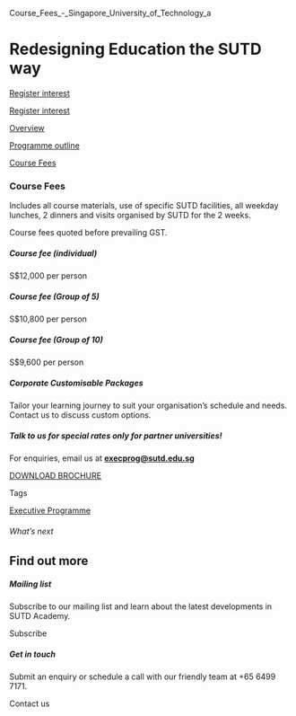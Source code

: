 Course_Fees_-_Singapore_University_of_Technology_a



Redesigning Education the SUTD way
==================================

[Register interest](/admissions/academy/executive-programme/register-your-interest/?coursename=redesigning-education-the-sutd-way)

[Register interest](/admissions/academy/executive-programme/register-your-interest/?coursename=redesigning-education-the-sutd-way)

[Overview](/course/redesigning-education-the-sutd-way/#tabs)

[Programme outline](/course/redesigning-education-the-sutd-way/programme-outline/#tabs)

[Course Fees](/course/redesigning-education-the-sutd-way/course-fees/#tabs)

### Course Fees

Includes all course materials, use of specific SUTD facilities, all weekday lunches, 2 dinners and visits organised by SUTD for the 2 weeks.

Course fees quoted before prevailing GST.

##### **Course fee (individual)**

S$12,000 per person

##### **Course fee (Group of 5)**

S$10,800 per person

##### **Course fee (Group of 10)**

S$9,600 per person

##### **Corporate Customisable Packages**

Tailor your learning journey to suit your organisation’s schedule and needs. Contact us to discuss custom options.

##### **Talk to us for special rates only for partner universities!**

For enquiries, email us at **[execprog@sutd.edu.sg](mailto:execprog@sutd.edu.sg?subject=Enquiry%20for%20Executive%20programme%20-%20Redesigning%20Education%20the%20SUTD%20way)**



[DOWNLOAD BROCHURE](/repo/wp-content/uploads/sites/2/2024/11/SUTD_ExecProg_Brochure_Redesigning_Education.pdf)

Tags

[Executive Programme](/admissions/academy/courses-and-modules/?academy-type-course=1788)

###### What’s next

Find out more
-------------

##### Mailing list

Subscribe to our mailing list and learn about the latest developments in SUTD Academy.

Subscribe

##### Get in touch

Submit an enquiry or schedule a call with our friendly team at +65 6499 7171.

Contact us

